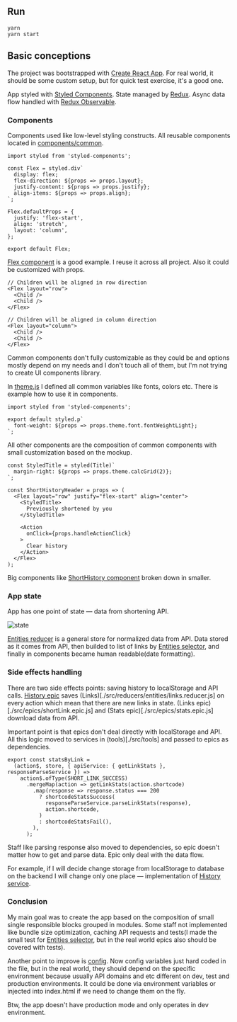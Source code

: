 ## Run
```
yarn
yarn start
```

## Basic conceptions

The project was bootstrapped with [Create React App](https://github.com/facebookincubator/create-react-app). For real world, it should be some custom setup, but for quick test exercise, it's a good one.

App styled with [Styled Components](https://github.com/styled-components/styled-components). State managed by [Redux](https://github.com/reactjs/redux). Async data flow handled with [Redux Observable](https://github.com/redux-observable/redux-observable).

### Components
Components used like low-level styling constructs. All reusable components located in [components/common](./src/components/common).
```
import styled from 'styled-components';

const Flex = styled.div`
  display: flex;
  flex-direction: ${props => props.layout};
  justify-content: ${props => props.justify};
  align-items: ${props => props.align};
`;

Flex.defaultProps = {
  justify: 'flex-start',
  align: 'stretch',
  layout: 'column',
};

export default Flex;
```
[Flex component](./src/components/common/flex.component.js) is a good example. I reuse it across all project. Also it could be customized with props.
```
// Children will be aligned in row direction
<Flex layout="row">
  <Child />
  <Child />
</Flex>

// Children will be aligned in column direction
<Flex layout="column">
  <Child />
  <Child />
</Flex>
```
Common components don't fully customizable as they could be and options mostly depend on my needs and I don't touch all of them, but I'm not trying to create UI components library.

In [theme.js](./src/components/common/theme.js) I defined all common variables like fonts, colors etc. There is example how to use it in components.
```
import styled from 'styled-components';

export default styled.p`
  font-weight: ${props => props.theme.font.fontWeightLight};
`;
```

All other components are the composition of common components with small customization based on the mockup.
```
const StyledTitle = styled(Title)`
  margin-right: ${props => props.theme.calcGrid(2)};
`;

const ShortHistoryHeader = props => (
  <Flex layout="row" justify="flex-start" align="center">
    <StyledTitle>
      Previously shortened by you
    </StyledTitle>

    <Action
      onClick={props.handleActionClick}
    >
      Clear history
    </Action>
  </Flex>
);
```
Big components like [ShortHistory component](./src/components/shortHistory/shortHistory.component.js) broken down in smaller.

### App state

App has one point of state — data from shortening API.

![state](https://image.ibb.co/gpVJo5/appstate.png)

[Entities reducer](./src/reducers/entities/entities.reducer.js) is a general store for normalized data from API. Data stored as it comes from API, then builded to list of links by [Entities selector](./src/reducers/entities/entities.reducer.selector.js), and finally in components became human readable(date formatting).

### Side effects handling

There are two side effects points: saving history to localStorage and API calls. [History epic](./src/epics/history.epic.js) saves (Links)[./src/reducers/entities/links.reducer.js] on every action which mean that there are new links in state. (Links epic)[./src/epics/shortLink.epic.js] and (Stats epic)[./src/epics/stats.epic.js] download data from API.

Important point is that epics don't deal directly with localStorage and API. All this logic moved to services in (tools)[./src/tools] and passed to epics as dependencies.
```
export const statsByLink =
  (action$, store, { apiService: { getLinkStats }, responseParseService }) =>
    action$.ofType(SHORT_LINK_SUCCESS)
      .mergeMap(action => getLinkStats(action.shortcode)
        .map(response => response.status === 200
          ? shortcodeStatsSuccess(
            responseParseService.parseLinkStats(response),
            action.shortcode,
          )
          : shortcodeStatsFail(),
        ),
      );
```

Staff like parsing response also moved to dependencies, so epic doesn't matter how to get and parse data. Epic only deal with the data flow.

For example, if I will decide change storage from localStorage to database on the backend I will change only one place — implementation of [History service](./src/tools/historyService.js).

### Conclusion
My main goal was to create the app based on the composition of small single responsible blocks grouped in modules. Some staff not implemented like bundle size optimization, caching API requests and tests(I made the small test for [Entities selector](./src/reducers/entities/entities.reducer.selector.js), but in the real world epics also should be covered with tests).

Another point to improve is [config](./src/config.js). Now config variables just hard coded in the file, but in the real world, they should depend on the specific environment because usually API domains and etc different on dev, test and production environments. It could be done via environment variables or injected into index.html if we need to change them on the fly.

Btw, the app doesn't have production mode and only operates in dev environment.
